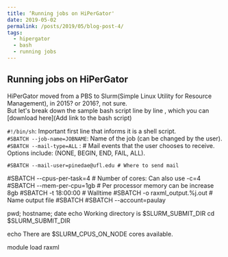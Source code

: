 ```yaml
---
title: ‘Running jobs on HiPerGator'
date: 2019-05-02
permalink: /posts/2019/05/blog-post-4/
tags:
  - hipergator
  - bash
  - running jobs
---
```


Running jobs on HiPerGator
------
HiPerGator moved from a PBS to Slurm(Simple Linux Utility for Resource Management), in 2015? or 2016?, not sure.  
But let's break down the sample bash script line by line , which you can [download here](Add link to the bash script)

`#!/bin/sh`: Important first line that informs it is a shell script.  
`#SBATCH --job-name=JOBNAME`: Name of the job (can be changed by the user).  
`#SBATCH --mail-type=ALL` : # Mail events that the user chooses to receive. Options include: (NONE, BEGIN, END, FAIL, ALL).  
    


     
    #SBATCH --mail-user=pinedae@ufl.edu # Where to send mail
#SBATCH --cpus-per-task=4 # Number of cores: Can also use -c=4
#SBATCH --mem-per-cpu=1gb # Per processor memory can be increase 8gb
#SBATCH -t 18:00:00     # Walltime
#SBATCH -o raxml_output.%j.out # Name output file
#SBATCH
#SBATCH --account=paulay

pwd; hostname; date
echo Working directory is $SLURM_SUBMIT_DIR
cd $SLURM_SUBMIT_DIR

echo There are $SLURM_CPUS_ON_NODE cores available.

module load raxml
